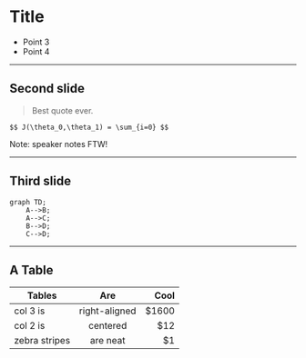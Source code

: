 # Title

* Point 3
* Point 4

---
<!-------------------------------------
--  SLIDE 2                          --
-------------------------------------->
<!-- .slide: data-transition="zoom" -->

## Second slide

> Best quote ever.

`$$ J(\theta_0,\theta_1) = \sum_{i=0} $$`

Note: speaker notes FTW!

---

## Third slide

```mermaid
graph TD;
    A-->B;
    A-->C;
    B-->D;
    C-->D;
```

---

## A Table

| Tables        | Are           | Cool  |
| ------------- |:-------------:| -----:|
| col 3 is      | right-aligned | $1600 |
| col 2 is      | centered      |   $12 |
| zebra stripes | are neat      |    $1 |
